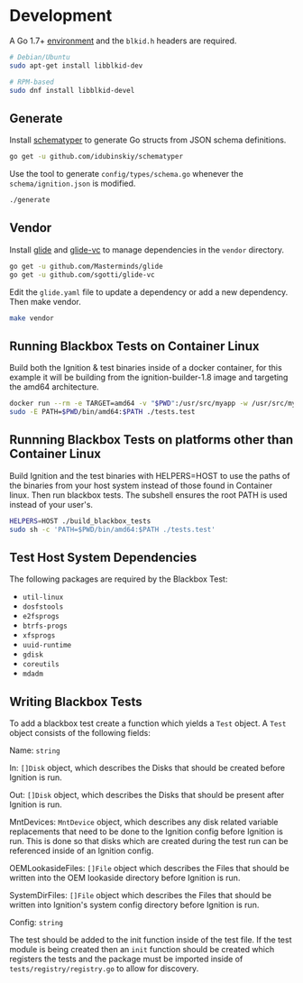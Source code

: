 # Development

A Go 1.7+ [environment](https://golang.org/doc/install) and the `blkid.h` headers are required.

```sh
# Debian/Ubuntu
sudo apt-get install libblkid-dev

# RPM-based
sudo dnf install libblkid-devel
```

## Generate

Install [schematyper](https://github.com/idubinskiy/schematyper) to generate Go structs from JSON schema definitions.

```sh
go get -u github.com/idubinskiy/schematyper
```

Use the tool to generate `config/types/schema.go` whenever the `schema/ignition.json` is modified.

```sh
./generate
```

## Vendor

Install [glide](https://github.com/Masterminds/glide) and [glide-vc](https://github.com/sgotti/glide-vc) to manage dependencies in the `vendor` directory.

```sh
go get -u github.com/Masterminds/glide
go get -u github.com/sgotti/glide-vc
```

Edit the `glide.yaml` file to update a dependency or add a new dependency. Then make vendor.

```sh
make vendor
```

## Running Blackbox Tests on Container Linux

Build both the Ignition & test binaries inside of a docker container, for this
example it will be building from the ignition-builder-1.8 image and targeting
the amd64 architecture.

```sh
docker run --rm -e TARGET=amd64 -v "$PWD":/usr/src/myapp -w /usr/src/myapp quay.io/coreos/ignition-builder-1.8 ./build_blackbox_tests
sudo -E PATH=$PWD/bin/amd64:$PATH ./tests.test
```

## Runnning Blackbox Tests on platforms other than Container Linux

Build Ignition and the test binaries with HELPERS=HOST to use the paths of the binaries from your host system instead of those found in
Container linux. Then run blackbox tests. The subshell ensures the root PATH is used instead of your user's.

```sh
HELPERS=HOST ./build_blackbox_tests
sudo sh -c 'PATH=$PWD/bin/amd64:$PATH ./tests.test'
```

## Test Host System Dependencies

The following packages are required by the Blackbox Test:

* `util-linux`
* `dosfstools`
* `e2fsprogs`
* `btrfs-progs`
* `xfsprogs`
* `uuid-runtime`
* `gdisk`
* `coreutils`
* `mdadm`

## Writing Blackbox Tests

To add a blackbox test create a function which yields a `Test` object. A `Test`
object consists of the following fields:

Name: `string`

In: `[]Disk` object, which describes the Disks that should be created before
Ignition is run.

Out: `[]Disk` object, which describes the Disks that should be present after
Ignition is run.

MntDevices: `MntDevice` object, which describes any disk related variable
replacements that need to be done to the Ignition config before Ignition is
run. This is done so that disks which are created during the test run can be
referenced inside of an Ignition config.

OEMLookasideFiles: `[]File` object which describes the Files that should be
written into the OEM lookaside directory before Ignition is run.

SystemDirFiles: `[]File` object which describes the Files that should be
written into Ignition's system config directory before Ignition is run.

Config: `string`

The test should be added to the init function inside of the test file. If the
test module is being created then an `init` function should be created which
registers the tests and the package must be imported inside of
`tests/registry/registry.go` to allow for discovery.
